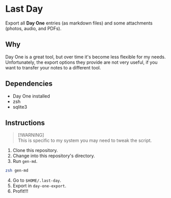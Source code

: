 # Last Day

Export all **Day One** entries (as markdown files) and some attachments (photos, audio, and PDFs).  

## Why

Day One is a great tool, but over time it's become less flexible for my needs. Unfortunately, the export options they provide are not very useful, if you want to transfer your notes to a different tool. 

## Dependencies

- Day One installed
- zsh
- sqlite3

## Instructions

> [!WARNING]\
> This is specific to my system you may need to tweak the script.  

1. Clone this repository.
2. Change into this repository's directory.
3. Run `gen-md`.

```sh
zsh gen-md
```

4. Go to `$HOME/.last-day`.
5. Export in `day-one-export`.
6. Profit!!!
